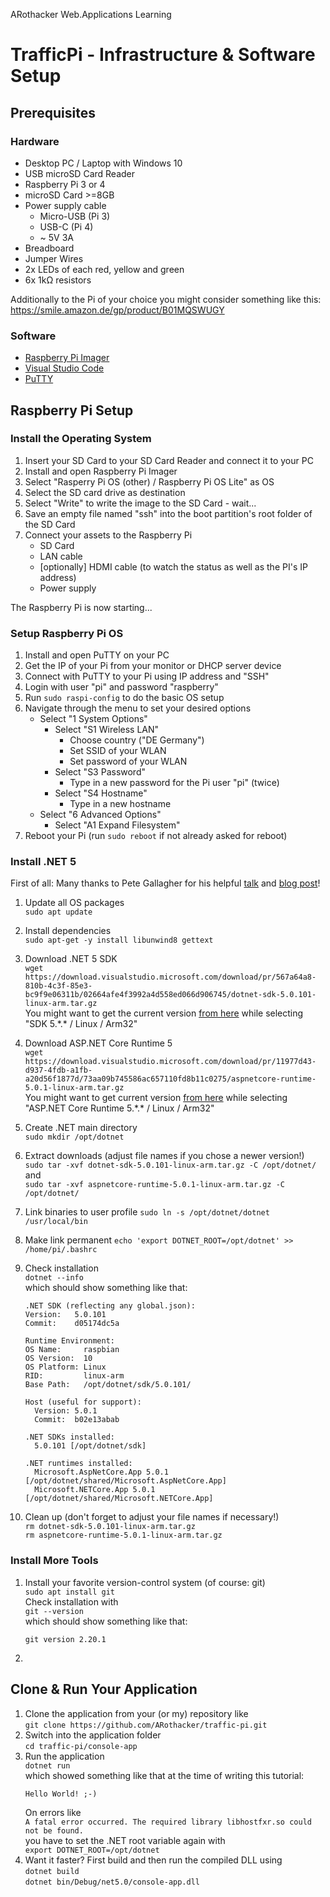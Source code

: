 ARothacker Web.Applications Learning

# TrafficPi - Infrastructure & Software Setup

## Prerequisites

### Hardware

- Desktop PC / Laptop with Windows 10
- USB microSD Card Reader
- Raspberry Pi 3 or 4
- microSD Card \>=8GB
- Power supply cable
  - Micro-USB (Pi 3)
  - USB-C (Pi 4)
  - ~ 5V 3A
- Breadboard
- Jumper Wires
- 2x LEDs of each red, yellow and green
- 6x 1kΩ resistors

Additionally to the Pi of your choice you might consider something like this:  
https://smile.amazon.de/gp/product/B01MQSWUGY

### Software

- [Raspberry Pi Imager](https://www.raspberrypi.org/software/)
- [Visual Studio Code](https://code.visualstudio.com/Download)
- [PuTTY](https://www.putty.org/)

## Raspberry Pi Setup

### Install the Operating System

1. Insert your SD Card to your SD Card Reader and connect it to your PC
2. Install and open Raspberry Pi Imager
3. Select "Rasperry Pi OS (other) / Raspberry Pi OS Lite" as OS
4. Select the SD card drive as destination
5. Select "Write" to write the image to the SD Card - wait...
6. Save an empty file named "ssh" into the boot partition's root folder of the SD Card
7. Connect your assets to the Raspberry Pi
   - SD Card
   - LAN cable
   - [optionally] HDMI cable (to watch the status as well as the PI's IP address)
   - Power supply

The Raspberry Pi is now starting...

### Setup Raspberry Pi OS

1. Install and open PuTTY on your PC
2. Get the IP of your Pi from your monitor or DHCP server device
3. Connect with PuTTY to your Pi using IP address and "SSH"
4. Login with user "pi" and password "raspberry"
5. Run `sudo raspi-config` to do the basic OS setup
6. Navigate through the menu to set your desired options
   - Select "1 System Options"
     - Select "S1 Wireless LAN"
       - Choose country ("DE Germany")
       - Set SSID of your WLAN
       - Set password of your WLAN
     - Select "S3 Password"
       - Type in a new password for the Pi user "pi" (twice)
     - Select "S4 Hostname"
       - Type in a new hostname
   - Select "6 Advanced Options"
     - Select "A1 Expand Filesystem"
7. Reboot your Pi (run `sudo reboot` if not already asked for reboot)

### Install .NET 5

First of all: Many thanks to Pete Gallagher for his helpful [talk](https://www.youtube.com/watch?v=l8CXgvKe314) and [blog post](https://www.petecodes.co.uk/install-and-use-microsoft-dot-net-5-with-the-raspberry-pi/)!

1. Update all OS packages  
   `sudo apt update`
2. Install dependencies  
   `sudo apt-get -y install libunwind8 gettext`
3. Download .NET 5 SDK  
   `wget https://download.visualstudio.microsoft.com/download/pr/567a64a8-810b-4c3f-85e3-bc9f9e06311b/02664afe4f3992a4d558ed066d906745/dotnet-sdk-5.0.101-linux-arm.tar.gz`  
   You might want to get the current version [from here](https://dotnet.microsoft.com/download/dotnet/5.0) while selecting "SDK 5.\*.\* / Linux / Arm32"
4. Download ASP.NET Core Runtime 5  
   `wget https://download.visualstudio.microsoft.com/download/pr/11977d43-d937-4fdb-a1fb-a20d56f1877d/73aa09b745586ac657110fd8b11c0275/aspnetcore-runtime-5.0.1-linux-arm.tar.gz`  
   You might want to get current version [from here](https://dotnet.microsoft.com/download/dotnet/5.0) while selecting "ASP.NET Core Runtime 5.\*.\* / Linux / Arm32"
5. Create .NET main directory  
   `sudo mkdir /opt/dotnet`
6. Extract downloads (adjust file names if you chose a newer version!)  
   `sudo tar -xvf dotnet-sdk-5.0.101-linux-arm.tar.gz -C /opt/dotnet/`  
   and  
   `sudo tar -xvf aspnetcore-runtime-5.0.1-linux-arm.tar.gz -C /opt/dotnet/`
7. Link binaries to user profile
   `sudo ln -s /opt/dotnet/dotnet /usr/local/bin`
8. Make link permanent
   `echo 'export DOTNET_ROOT=/opt/dotnet' >> /home/pi/.bashrc`
9. Check installation  
   `dotnet --info`  
   which should show something like that:

   ```
   .NET SDK (reflecting any global.json):
   Version:   5.0.101
   Commit:    d05174dc5a

   Runtime Environment:
   OS Name:     raspbian
   OS Version:  10
   OS Platform: Linux
   RID:         linux-arm
   Base Path:   /opt/dotnet/sdk/5.0.101/

   Host (useful for support):
     Version: 5.0.1
     Commit:  b02e13abab

   .NET SDKs installed:
     5.0.101 [/opt/dotnet/sdk]

   .NET runtimes installed:
     Microsoft.AspNetCore.App 5.0.1 [/opt/dotnet/shared/Microsoft.AspNetCore.App]
     Microsoft.NETCore.App 5.0.1 [/opt/dotnet/shared/Microsoft.NETCore.App]
   ```

10. Clean up (don't forget to adjust your file names if necessary!)  
    `rm dotnet-sdk-5.0.101-linux-arm.tar.gz`  
    `rm aspnetcore-runtime-5.0.1-linux-arm.tar.gz`

### Install More Tools

1. Install your favorite version-control system (of course: git)  
   `sudo apt install git`  
   Check installation with  
   `git --version`  
   which should show something like that:
   ```
   git version 2.20.1
   ```
2.

## Clone & Run Your Application

1. Clone the application from your (or my) repository like  
   `git clone https://github.com/ARothacker/traffic-pi.git`
2. Switch into the application folder  
   `cd traffic-pi/console-app`
3. Run the application  
   `dotnet run`  
   which showed something like that at the time of writing this tutorial:
   ```
   Hello World! ;-)
   ```
   On errors like  
   `A fatal error occurred. The required library libhostfxr.so could not be found.`  
   you have to set the .NET root variable again with  
   `export DOTNET_ROOT=/opt/dotnet`
4. Want it faster? First build and then run the compiled DLL using  
   `dotnet build`  
   `dotnet bin/Debug/net5.0/console-app.dll`
